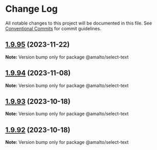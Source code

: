 # Change Log

All notable changes to this project will be documented in this file.
See [Conventional Commits](https://conventionalcommits.org) for commit guidelines.

## [1.9.95](https://github.com/amalto/platform6-ui-components/compare/@amalto/select-text@1.9.94...@amalto/select-text@1.9.95) (2023-11-22)

**Note:** Version bump only for package @amalto/select-text

## [1.9.94](https://github.com/amalto/platform6-ui-components/compare/@amalto/select-text@1.9.93...@amalto/select-text@1.9.94) (2023-11-08)

**Note:** Version bump only for package @amalto/select-text

## [1.9.93](https://github.com/amalto/platform6-ui-components/compare/@amalto/select-text@1.9.92...@amalto/select-text@1.9.93) (2023-10-18)

**Note:** Version bump only for package @amalto/select-text

## [1.9.92](https://github.com/amalto/platform6-ui-components/compare/@amalto/select-text@1.9.91...@amalto/select-text@1.9.92) (2023-10-18)

**Note:** Version bump only for package @amalto/select-text
